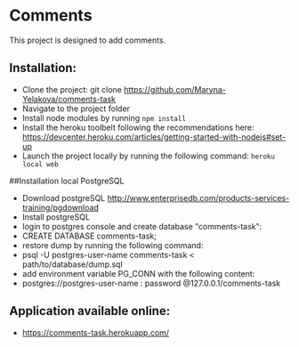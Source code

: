 # Comments


This project is designed to add comments.

## Installation:

* Clone the project: git clone  https://github.com/Maryna-Yelakova/comments-task
* Navigate to the project folder
* Install node modules by running `npm install`
* Install the heroku toolbelt following the recommendations here: https://devcenter.heroku.com/articles/getting-started-with-nodejs#set-up
* Launch the project locally by running the following command: `heroku local web`

##Installation local PostgreSQL

* Download postgreSQL http://www.enterprisedb.com/products-services-training/pgdownload
* Install postgreSQL
* login to postgres console and create database "comments-task":
* CREATE DATABASE comments-task;
* restore dump by running the following command:
* psql -U postgres-user-name comments-task < path/to/database/dump.sql
* add environment variable PG_CONN with the following content:
* postgres://postgres-user-name : password @127.0.0.1/comments-task

## Application available online:

* https://comments-task.herokuapp.com/
